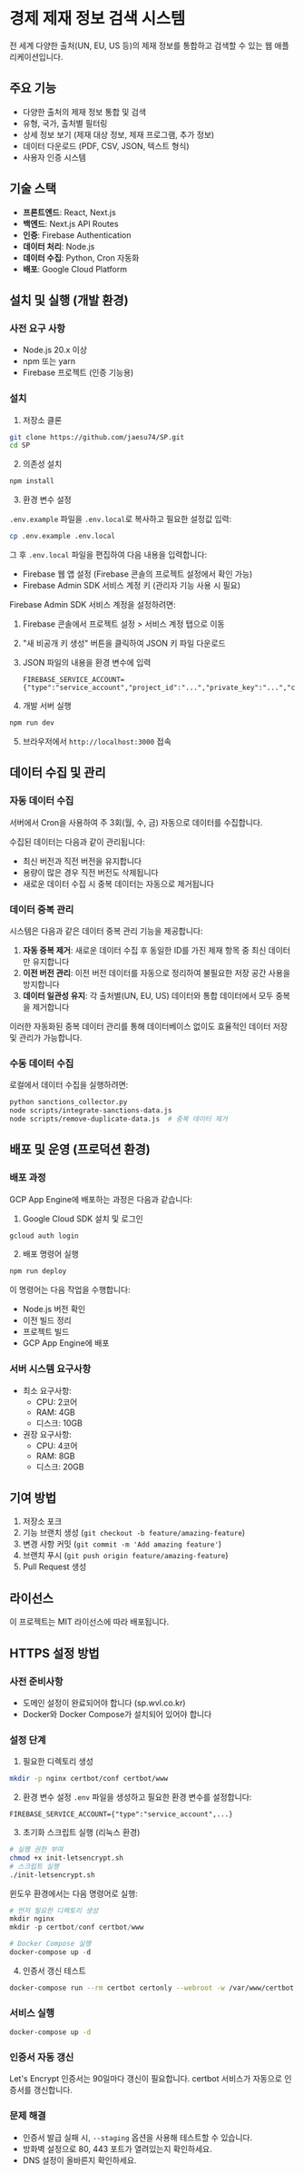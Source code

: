 # 경제 제재 정보 검색 시스템

전 세계 다양한 출처(UN, EU, US 등)의 제재 정보를 통합하고 검색할 수 있는 웹 애플리케이션입니다.

## 주요 기능

- 다양한 출처의 제재 정보 통합 및 검색
- 유형, 국가, 출처별 필터링
- 상세 정보 보기 (제재 대상 정보, 제재 프로그램, 추가 정보)
- 데이터 다운로드 (PDF, CSV, JSON, 텍스트 형식)
- 사용자 인증 시스템

## 기술 스택

- **프론트엔드**: React, Next.js
- **백엔드**: Next.js API Routes
- **인증**: Firebase Authentication
- **데이터 처리**: Node.js
- **데이터 수집**: Python, Cron 자동화
- **배포**: Google Cloud Platform

## 설치 및 실행 (개발 환경)

### 사전 요구 사항

- Node.js 20.x 이상
- npm 또는 yarn
- Firebase 프로젝트 (인증 기능용)

### 설치

1. 저장소 클론

```bash
git clone https://github.com/jaesu74/SP.git
cd SP
```

2. 의존성 설치

```bash
npm install
```

3. 환경 변수 설정

`.env.example` 파일을 `.env.local`로 복사하고 필요한 설정값 입력:

```bash
cp .env.example .env.local
```

그 후 `.env.local` 파일을 편집하여 다음 내용을 입력합니다:

- Firebase 웹 앱 설정 (Firebase 콘솔의 프로젝트 설정에서 확인 가능)
- Firebase Admin SDK 서비스 계정 키 (관리자 기능 사용 시 필요)

Firebase Admin SDK 서비스 계정을 설정하려면:
1. Firebase 콘솔에서 프로젝트 설정 > 서비스 계정 탭으로 이동
2. "새 비공개 키 생성" 버튼을 클릭하여 JSON 키 파일 다운로드
3. JSON 파일의 내용을 환경 변수에 입력
   ```
   FIREBASE_SERVICE_ACCOUNT={"type":"service_account","project_id":"...","private_key":"...","client_email":"..."}
   ```

4. 개발 서버 실행

```bash
npm run dev
```

5. 브라우저에서 `http://localhost:3000` 접속

## 데이터 수집 및 관리

### 자동 데이터 수집

서버에서 Cron을 사용하여 주 3회(월, 수, 금) 자동으로 데이터를 수집합니다.

수집된 데이터는 다음과 같이 관리됩니다:
- 최신 버전과 직전 버전을 유지합니다
- 용량이 많은 경우 직전 버전도 삭제됩니다
- 새로운 데이터 수집 시 중복 데이터는 자동으로 제거됩니다

### 데이터 중복 관리

시스템은 다음과 같은 데이터 중복 관리 기능을 제공합니다:

1. **자동 중복 제거**: 새로운 데이터 수집 후 동일한 ID를 가진 제재 항목 중 최신 데이터만 유지합니다
2. **이전 버전 관리**: 이전 버전 데이터를 자동으로 정리하여 불필요한 저장 공간 사용을 방지합니다
3. **데이터 일관성 유지**: 각 출처별(UN, EU, US) 데이터와 통합 데이터에서 모두 중복을 제거합니다

이러한 자동화된 중복 데이터 관리를 통해 데이터베이스 없이도 효율적인 데이터 저장 및 관리가 가능합니다.

### 수동 데이터 수집

로컬에서 데이터 수집을 실행하려면:

```bash
python sanctions_collector.py
node scripts/integrate-sanctions-data.js
node scripts/remove-duplicate-data.js  # 중복 데이터 제거
```

## 배포 및 운영 (프로덕션 환경)

### 배포 과정

GCP App Engine에 배포하는 과정은 다음과 같습니다:

1. Google Cloud SDK 설치 및 로그인
```bash
gcloud auth login
```

2. 배포 명령어 실행
```bash
npm run deploy
```

이 명령어는 다음 작업을 수행합니다:
- Node.js 버전 확인
- 이전 빌드 정리
- 프로젝트 빌드
- GCP App Engine에 배포

### 서버 시스템 요구사항

- 최소 요구사항:
  - CPU: 2코어
  - RAM: 4GB
  - 디스크: 10GB
- 권장 요구사항:
  - CPU: 4코어
  - RAM: 8GB
  - 디스크: 20GB

## 기여 방법

1. 저장소 포크
2. 기능 브랜치 생성 (`git checkout -b feature/amazing-feature`)
3. 변경 사항 커밋 (`git commit -m 'Add amazing feature'`)
4. 브랜치 푸시 (`git push origin feature/amazing-feature`)
5. Pull Request 생성 

## 라이선스

이 프로젝트는 MIT 라이선스에 따라 배포됩니다.

## HTTPS 설정 방법

### 사전 준비사항
- 도메인 설정이 완료되어야 합니다 (sp.wvl.co.kr)
- Docker와 Docker Compose가 설치되어 있어야 합니다

### 설정 단계

1. 필요한 디렉토리 생성
```bash
mkdir -p nginx certbot/conf certbot/www
```

2. 환경 변수 설정
`.env` 파일을 생성하고 필요한 환경 변수를 설정합니다:
```
FIREBASE_SERVICE_ACCOUNT={"type":"service_account",...}
```

3. 초기화 스크립트 실행 (리눅스 환경)
```bash
# 실행 권한 부여
chmod +x init-letsencrypt.sh
# 스크립트 실행
./init-letsencrypt.sh
```

윈도우 환경에서는 다음 명령어로 실행:
```powershell 
# 먼저 필요한 디렉토리 생성
mkdir nginx
mkdir -p certbot/conf certbot/www

# Docker Compose 실행 
docker-compose up -d
```

4. 인증서 갱신 테스트
```bash
docker-compose run --rm certbot certonly --webroot -w /var/www/certbot --force-renewal -d sp.wvl.co.kr -d www.sp.wvl.co.kr
```

### 서비스 실행
```bash
docker-compose up -d
```

### 인증서 자동 갱신
Let's Encrypt 인증서는 90일마다 갱신이 필요합니다. certbot 서비스가 자동으로 인증서를 갱신합니다.

### 문제 해결
- 인증서 발급 실패 시, `--staging` 옵션을 사용해 테스트할 수 있습니다.
- 방화벽 설정으로 80, 443 포트가 열려있는지 확인하세요.
- DNS 설정이 올바른지 확인하세요.